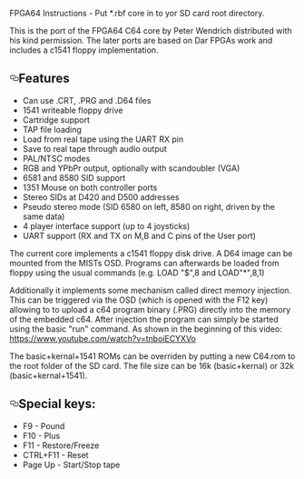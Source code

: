 </a>FPGA64</h3>
Instructions - Put *.rbf core in to yor SD card root directory.
<p>This is the port of the FPGA64 C64 core by Peter Wendrich distributed with
his kind permission. The later ports are based on Dar FPGAs work and includes
a c1541 floppy implementation.</p>
<h2><a id="user-content-features" class="anchor" aria-hidden="true" href="#features"><svg class="octicon octicon-link" viewBox="0 0 16 16" version="1.1" width="16" height="16" aria-hidden="true"><path fill-rule="evenodd" d="M4 9h1v1H4c-1.5 0-3-1.69-3-3.5S2.55 3 4 3h4c1.45 0 3 1.69 3 3.5 0 1.41-.91 2.72-2 3.25V8.59c.58-.45 1-1.27 1-2.09C10 5.22 8.98 4 8 4H4c-.98 0-2 1.22-2 2.5S3 9 4 9zm9-3h-1v1h1c1 0 2 1.22 2 2.5S13.98 12 13 12H9c-.98 0-2-1.22-2-2.5 0-.83.42-1.64 1-2.09V6.25c-1.09.53-2 1.84-2 3.25C6 11.31 7.55 13 9 13h4c1.45 0 3-1.69 3-3.5S14.5 6 13 6z"></path></svg></a>Features</h2>
<ul>
<li>Can use .CRT, .PRG and .D64 files</li>
<li>1541 writeable floppy drive</li>
<li>Cartridge support</li>
<li>TAP file loading</li>
<li>Load from real tape using the UART RX pin</li>
<li>Save to real tape through audio output</li>
<li>PAL/NTSC modes</li>
<li>RGB and YPbPr output, optionally with scandoubler (VGA)</li>
<li>6581 and 8580 SID support</li>
<li>1351 Mouse on both controller ports</li>
<li>Stereo SIDs at D420 and D500 addresses</li>
<li>Pseudo stereo mode (SID 6580 on left, 8580 on right, driven by the same data)</li>
<li>4 player interface support (up to 4 joysticks)</li>
<li>UART support (RX and TX on M,B and C pins of the User port)</li>
</ul>
<p>The current core implements a c1541 floppy disk drive. A D64 image can
be mounted from the MISTs OSD. Programs can afterwards be loaded from
floppy using the usual commands (e.g. LOAD "$",8 and LOAD"*",8,1)</p>
<p>Additionally it implements some mechanism called direct memory injection.
This can be triggered via the OSD (which is opened with the F12 key)
allowing to to upload a c64 program binary (.PRG) directly into the
memory of the embedded c64. After injection the program can simply be
started using the basic "run" command. As shown in the beginning of this
video: <a href="https://www.youtube.com/watch?v=tnboiECYXVo" rel="nofollow">https://www.youtube.com/watch?v=tnboiECYXVo</a></p>
<p>The basic+kernal+1541 ROMs can be overriden by putting a new C64.rom to
the root folder of the SD card. The file size can be 16k (basic+kernal)
or 32k (basic+kernal+1541).</p>
<h2><a id="user-content-special-keys" class="anchor" aria-hidden="true" href="#special-keys"><svg class="octicon octicon-link" viewBox="0 0 16 16" version="1.1" width="16" height="16" aria-hidden="true"><path fill-rule="evenodd" d="M4 9h1v1H4c-1.5 0-3-1.69-3-3.5S2.55 3 4 3h4c1.45 0 3 1.69 3 3.5 0 1.41-.91 2.72-2 3.25V8.59c.58-.45 1-1.27 1-2.09C10 5.22 8.98 4 8 4H4c-.98 0-2 1.22-2 2.5S3 9 4 9zm9-3h-1v1h1c1 0 2 1.22 2 2.5S13.98 12 13 12H9c-.98 0-2-1.22-2-2.5 0-.83.42-1.64 1-2.09V6.25c-1.09.53-2 1.84-2 3.25C6 11.31 7.55 13 9 13h4c1.45 0 3-1.69 3-3.5S14.5 6 13 6z"></path></svg></a>Special keys:</h2>
<ul>
<li>F9  - Pound</li>
<li>F10 - Plus</li>
<li>F11 - Restore/Freeze</li>
<li>CTRL+F11 - Reset</li>
<li>Page Up - Start/Stop tape</li>
</ul>
